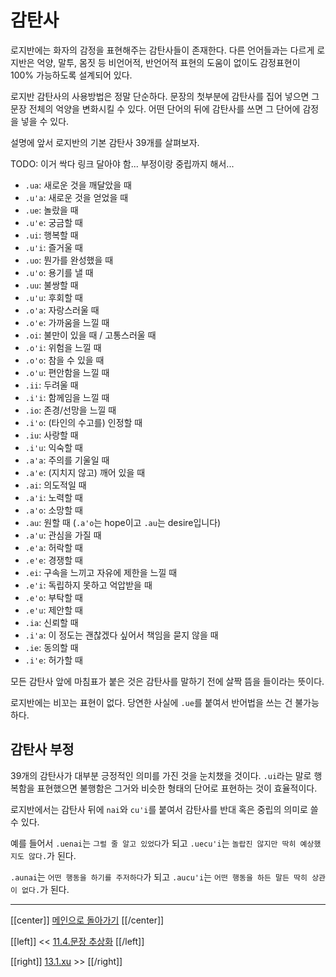 # 감탄사

로지반에는 화자의 감정을 표현해주는 감탄사들이 존재한다. 다른 언어들과는 다르게 로지반은 억양, 말투, 몸짓 등 비언어적, 반언어적 표현의 도움이 없이도 감정표현이 100% 가능하도록 설계되어 있다.

로지반 감탄사의 사용방법은 정말 단순하다. 문장의 첫부분에 감탄사를 집어 넣으면 그 문장 전체의 억양을 변화시킬 수 있다. 어떤 단어의 뒤에 감탄사를 쓰면 그 단어에 감정을 넣을 수 있다.

설명에 앞서 로지반의 기본 감탄사 39개를 살펴보자.

TODO: 이거 싹다 링크 달아야 함... 부정이랑 중립까지 해서...

- `.ua`: 새로운 것을 깨달았을 때
- `.u'a`: 새로운 것을 얻었을 때
- `.ue`: 놀랐을 때
- `.u'e`: 궁금할 때
- `.ui`: 행복할 때
- `.u'i`: 즐거울 때
- `.uo`: 뭔가를 완성했을 때
- `.u'o`: 용기를 낼 때
- `.uu`: 불쌍할 때
- `.u'u`: 후회할 때
- `.o'a`: 자랑스러울 때
- `.o'e`: 가까움을 느낄 때
- `.oi`: 불만이 있을 때 / 고통스러울 때
- `.o'i`: 위험을 느낄 때
- `.o'o`: 참을 수 있을 때
- `.o'u`: 편안함을 느낄 때
- `.ii`: 두려울 때
- `.i'i`: 함께임을 느낄 때
- `.io`: 존경/선망을 느낄 때
- `.i'o`: (타인의 수고를) 인정할 때
- `.iu`: 사랑할 때
- `.i'u`: 익숙할 때
- `.a'a`: 주의를 기울일 때
- `.a'e`: (지치지 않고) 깨어 있을 때
- `.ai`: 의도적일 때
- `.a'i`: 노력할 때
- `.a'o`: 소망할 때
- `.au`: 원할 때 (`.a'o`는 hope이고 `.au`는 desire입니다)
- `.a'u`: 관심을 가질 때
- `.e'a`: 허락할 때
- `.e'e`: 경쟁할 때
- `.ei`: 구속을 느끼고 자유에 제한을 느낄 때
- `.e'i`: 독립하지 못하고 억압받을 때
- `.e'o`: 부탁할 때
- `.e'u`: 제안할 때
- `.ia`: 신뢰할 때
- `.i'a`: 이 정도는 괜찮겠다 싶어서 책임을 묻지 않을 때
- `.ie`: 동의할 때
- `.i'e`: 허가할 때

모든 감탄사 앞에 마침표가 붙은 것은 감탄사를 말하기 전에 살짝 뜸을 들이라는 뜻이다.

로지반에는 비꼬는 표현이 없다. 당연한 사실에 `.ue`를 붙여서 반어법을 쓰는 건 불가능하다.

## 감탄사 부정

39개의 감탄사가 대부분 긍정적인 의미를 가진 것을 눈치챘을 것이다. `.ui`라는 말로 행복함을 표현했으면 불행함은 그거와 비슷한 형태의 단어로 표현하는 것이 효율적이다.

로지반에서는 감탄사 뒤에 `nai`와 `cu'i`를 붙여서 감탄사를 반대 혹은 중립의 의미로 쓸 수 있다.

예를 들어서 `.uenai`는 `그럴 줄 알고 있었다`가 되고 `.uecu'i`는 `놀랍진 않지만 딱히 예상했지도 않다.`가 된다.

`.aunai`는 `어떤 행동을 하기를 주저하다`가 되고 `.aucu'i`는 `어떤 행동을 하든 말든 딱히 상관이 없다.`가 된다.

---

[[center]]
[메인으로 돌아가기](index.html)
[[/center]]

[[left]]
<< [11.4.문장 추상화](11_04_문장_추상화.html)
[[/left]]

[[right]]
[13.1.xu](13_01_xu.html) >>
[[/right]]
